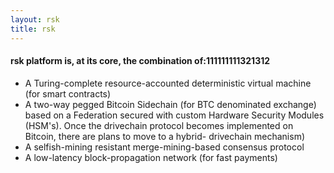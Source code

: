 ```yaml
---
layout: rsk
title: rsk
---
```

#### rsk platform is, at its core, the combination of:111111111321312
* A Turing-complete resource-accounted deterministic virtual machine (for smart contracts)
* A two-way pegged Bitcoin Sidechain (for BTC denominated exchange) based on a Federation secured with custom Hardware Security Modules (HSM's). Once the drivechain protocol becomes implemented on Bitcoin, there are plans to move to a hybrid- drivechain mechanism)
* A selfish-mining resistant merge-mining-based consensus protocol
* A low-latency block-propagation network (for fast payments)
